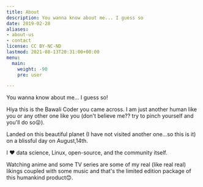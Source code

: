 ```yaml
---
title: About
description: You wanna know about me... I guess so
date: 2019-02-28
aliases:
- about-us
- contact
license: CC BY-NC-ND
lastmod: 2021-08-13T20:31:00+00:00
menu:
  main:
    weight: -90
    pre: user

---
```

You wanna know about me... I guess so!

Hiya this is the Bawali Coder you came across. I am just another human like you or any other one like you (don't believe me?? try to pinch yourself and you'll do so😜).

Landed on this beautiful planet (I have not visited another one...so this is it) on a blissful day on August,14th.

I ❤️ data science, Linux, open-source, and the community itself.

Watching anime and some TV series are some of my real (like real real) likings coupled with some music and that's the limited edition package of this humankind product😊.